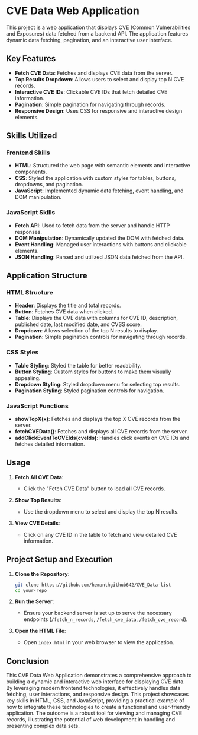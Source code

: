 # CVE Data Web Application

This project is a web application that displays CVE (Common Vulnerabilities and Exposures) data fetched from a backend API. The application features dynamic data fetching, pagination, and an interactive user interface.

## Key Features

- **Fetch CVE Data**: Fetches and displays CVE data from the server.
- **Top Results Dropdown**: Allows users to select and display top N CVE records.
- **Interactive CVE IDs**: Clickable CVE IDs that fetch detailed CVE information.
- **Pagination**: Simple pagination for navigating through records.
- **Responsive Design**: Uses CSS for responsive and interactive design elements.

## Skills Utilized

### Frontend Skills

- **HTML**: Structured the web page with semantic elements and interactive components.
- **CSS**: Styled the application with custom styles for tables, buttons, dropdowns, and pagination.
- **JavaScript**: Implemented dynamic data fetching, event handling, and DOM manipulation.

### JavaScript Skills

- **Fetch API**: Used to fetch data from the server and handle HTTP responses.
- **DOM Manipulation**: Dynamically updated the DOM with fetched data.
- **Event Handling**: Managed user interactions with buttons and clickable elements.
- **JSON Handling**: Parsed and utilized JSON data fetched from the API.

## Application Structure

### HTML Structure

- **Header**: Displays the title and total records.
- **Button**: Fetches CVE data when clicked.
- **Table**: Displays the CVE data with columns for CVE ID, description, published date, last modified date, and CVSS score.
- **Dropdown**: Allows selection of the top N results to display.
- **Pagination**: Simple pagination controls for navigating through records.

### CSS Styles

- **Table Styling**: Styled the table for better readability.
- **Button Styling**: Custom styles for buttons to make them visually appealing.
- **Dropdown Styling**: Styled dropdown menu for selecting top results.
- **Pagination Styling**: Styled pagination controls for navigation.

### JavaScript Functions

- **showTopX(x)**: Fetches and displays the top X CVE records from the server.
- **fetchCVEData()**: Fetches and displays all CVE records from the server.
- **addClickEventToCVEIds(cveIds)**: Handles click events on CVE IDs and fetches detailed information.

## Usage

1. **Fetch All CVE Data**:
    - Click the "Fetch CVE Data" button to load all CVE records.

2. **Show Top Results**:
    - Use the dropdown menu to select and display the top N results.

3. **View CVE Details**:
    - Click on any CVE ID in the table to fetch and view detailed CVE information.

## Project Setup and Execution

1. **Clone the Repository**:

    ```bash
    git clone https://github.com/hemanthgithub642/CVE_Data-list
    cd your-repo
    ```

2. **Run the Server**:
    - Ensure your backend server is set up to serve the necessary endpoints (`/fetch_n_records`, `/fetch_cve_data`, `/fetch_cve_record`).

3. **Open the HTML File**:
    - Open `index.html` in your web browser to view the application.

## Conclusion
  This CVE Data Web Application demonstrates a comprehensive approach to building a dynamic and interactive web interface for displaying CVE data. By leveraging modern frontend technologies, it effectively handles data fetching, user interactions, and responsive design. This project showcases key skills in HTML, CSS, and JavaScript, providing a practical example of how to integrate these technologies to create a functional and user-friendly application. The outcome is a robust tool for viewing and managing CVE records, illustrating the potential of web development in handling and presenting complex data sets.
